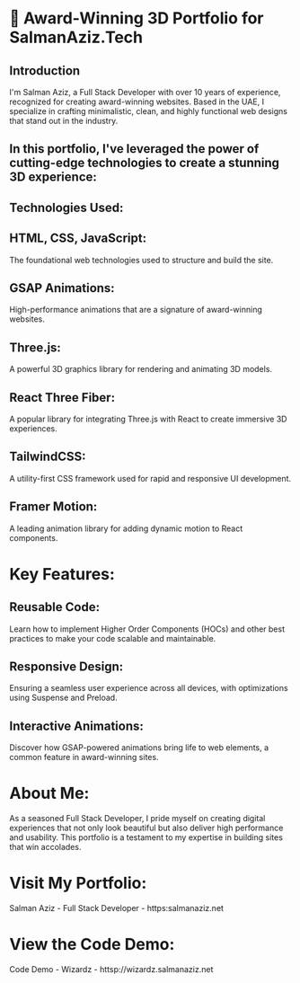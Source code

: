 # 🌟 Award-Winning 3D Portfolio for SalmanAziz.Tech
##  Introduction
I'm Salman Aziz, a Full Stack Developer with over 10 years of experience, recognized for creating award-winning websites. Based in the UAE, I specialize in crafting minimalistic, clean, and highly functional web designs that stand out in the industry.

##  In this portfolio, I've leveraged the power of cutting-edge technologies to create a stunning 3D experience:

##  Technologies Used:
##  HTML, CSS, JavaScript: 
The foundational web technologies used to structure and build the site.

##  GSAP Animations: 
High-performance animations that are a signature of award-winning websites.

##  Three.js: 
A powerful 3D graphics library for rendering and animating 3D models.

##  React Three Fiber: 
A popular library for integrating Three.js with React to create immersive 3D experiences.

##  TailwindCSS: 
A utility-first CSS framework used for rapid and responsive UI development.

##  Framer Motion: 
A leading animation library for adding dynamic motion to React components.

#  Key Features:
##  Reusable Code: 
Learn how to implement Higher Order Components (HOCs) and other best practices to make your code scalable and maintainable.

##  Responsive Design: 
Ensuring a seamless user experience across all devices, with optimizations using Suspense and Preload.

##  Interactive Animations: 
Discover how GSAP-powered animations bring life to web elements, a common feature in award-winning sites.

# About Me:
As a seasoned Full Stack Developer, I pride myself on creating digital experiences that not only look beautiful but also deliver high performance and usability. This portfolio is a testament to my expertise in building sites that win accolades.

# Visit My Portfolio:
Salman Aziz - Full Stack Developer - https:salmanaziz.net

# View the Code Demo:
Code Demo - Wizardz - httsp://wizardz.salmanaziz.net

